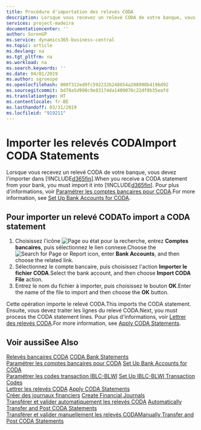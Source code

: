 ```yaml
---
title: Procédure d'importation des relevés CODA
description: Lorsque vous recevez un relevé CODA de votre banque, vous devez l'importer dans Business Central.
services: project-madeira
documentationcenter: ''
author: SorenGP
ms.service: dynamics365-business-central
ms.topic: article
ms.devlang: na
ms.tgt_pltfrm: na
ms.workload: na
ms.search.keywords: ''
ms.date: 04/01/2019
ms.author: sgroespe
ms.openlocfilehash: 000f312ed9fc592232b248654a208990b4196d92
ms.sourcegitcommit: bd78a5d990c9e83174da1409076c22df8b35eafd
ms.translationtype: HT
ms.contentlocale: fr-BE
ms.lasthandoff: 03/31/2019
ms.locfileid: "919211"
---
```

# <a name="import-coda-statements"></a><span data-ttu-id="28f05-103">Importer les relevés CODA</span><span class="sxs-lookup"><span data-stu-id="28f05-103">Import CODA Statements</span></span>
<span data-ttu-id="28f05-104">Lorsque vous recevez un relevé CODA de votre banque, vous devez l'importer dans [!INCLUDE[d365fin](../../includes/d365fin_md.md)].</span><span class="sxs-lookup"><span data-stu-id="28f05-104">When you receive a CODA statement from your bank, you must import it into [!INCLUDE[d365fin](../../includes/d365fin_md.md)].</span></span> <span data-ttu-id="28f05-105">Pour plus d'informations, voir [Paramétrer les comptes bancaires pour CODA](how-to-set-up-bank-accounts-for-coda.md).</span><span class="sxs-lookup"><span data-stu-id="28f05-105">For more information, see [Set Up Bank Accounts for CODA](how-to-set-up-bank-accounts-for-coda.md).</span></span>  

## <a name="to-import-a-coda-statement"></a><span data-ttu-id="28f05-106">Pour importer un relevé CODA</span><span class="sxs-lookup"><span data-stu-id="28f05-106">To import a CODA statement</span></span>  

1.  <span data-ttu-id="28f05-107">Choisissez l'icône ![Page ou état pour la recherche](../../media/ui-search/search_small.png "icône Page ou état pour la recherche"), entrez **Comptes bancaires**, puis sélectionnez le lien connexe.</span><span class="sxs-lookup"><span data-stu-id="28f05-107">Choose the ![Search for Page or Report](../../media/ui-search/search_small.png "Search for Page or Report icon") icon, enter **Bank Accounts**, and then choose the related link.</span></span>  
2.  <span data-ttu-id="28f05-108">Sélectionnez le compte bancaire, puis choisissez l'action **Importer le fichier CODA**.</span><span class="sxs-lookup"><span data-stu-id="28f05-108">Select the bank account, and then choose **Import CODA File** action.</span></span>  
3.  <span data-ttu-id="28f05-109">Entrez le nom du fichier à importer, puis choisissez le bouton **OK**.</span><span class="sxs-lookup"><span data-stu-id="28f05-109">Enter the name of the file to import and then choose the **OK** button.</span></span>  

<span data-ttu-id="28f05-110">Cette opération importe le relevé CODA.</span><span class="sxs-lookup"><span data-stu-id="28f05-110">This imports the CODA statement.</span></span> <span data-ttu-id="28f05-111">Ensuite, vous devez traiter les lignes du relevé CODA.</span><span class="sxs-lookup"><span data-stu-id="28f05-111">Next, you must process the CODA statement lines.</span></span> <span data-ttu-id="28f05-112">Pour plus d'informations, voir [Lettrer des relevés CODA](how-to-apply-coda-statements.md).</span><span class="sxs-lookup"><span data-stu-id="28f05-112">For more information, see [Apply CODA Statements](how-to-apply-coda-statements.md).</span></span>  

## <a name="see-also"></a><span data-ttu-id="28f05-113">Voir aussi</span><span class="sxs-lookup"><span data-stu-id="28f05-113">See Also</span></span>  
 <span data-ttu-id="28f05-114">[Relevés bancaires CODA](coda-bank-statements.md) </span><span class="sxs-lookup"><span data-stu-id="28f05-114">[CODA Bank Statements](coda-bank-statements.md) </span></span>  
 <span data-ttu-id="28f05-115">[Paramétrer les comptes bancaires pour CODA](how-to-set-up-bank-accounts-for-coda.md) </span><span class="sxs-lookup"><span data-stu-id="28f05-115">[Set Up Bank Accounts for CODA](how-to-set-up-bank-accounts-for-coda.md) </span></span>  
 <span data-ttu-id="28f05-116">[Paramétrer les codes transaction IBLC-BLWI](how-to-set-up-iblc-blwi-transaction-codes.md) </span><span class="sxs-lookup"><span data-stu-id="28f05-116">[Set Up IBLC-BLWI Transaction Codes](how-to-set-up-iblc-blwi-transaction-codes.md) </span></span>  
 <span data-ttu-id="28f05-117">[Lettrer les relevés CODA](how-to-apply-coda-statements.md) </span><span class="sxs-lookup"><span data-stu-id="28f05-117">[Apply CODA Statements](how-to-apply-coda-statements.md) </span></span>  
 <span data-ttu-id="28f05-118">[Créer des journaux financiers](how-to-create-financial-journals.md) </span><span class="sxs-lookup"><span data-stu-id="28f05-118">[Create Financial Journals](how-to-create-financial-journals.md) </span></span>  
 <span data-ttu-id="28f05-119">[Transférer et valider automatiquement les relevés CODA](how-to-automatically-transfer-and-post-coda-statements.md) </span><span class="sxs-lookup"><span data-stu-id="28f05-119">[Automatically Transfer and Post CODA Statements](how-to-automatically-transfer-and-post-coda-statements.md) </span></span>  
 [<span data-ttu-id="28f05-120">Transférer et valider manuellement les relevés CODA</span><span class="sxs-lookup"><span data-stu-id="28f05-120">Manually Transfer and Post CODA Statements</span></span>](how-to-manually-transfer-and-post-coda-statements.md)
